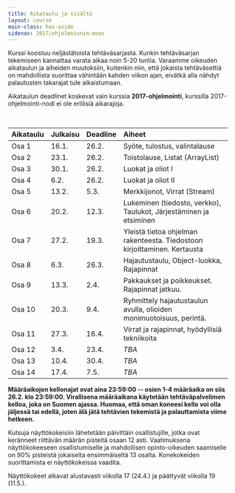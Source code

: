 ```yaml
---
title: Aikataulu ja sisältö
layout: course
main-class: has-aside
sidenav: 2017/ohjelmoinnin-mooc
---
```


Kurssi koostuu neljästätoista tehtäväsarjasta.
Kunkin tehtäväsarjan tekemiseen kannattaa varata aikaa noin 5-20 tuntia.
Varaamme oikeuden aikataulun ja aiheiden muutoksiin, kuitenkin niin, että jokaista tehtäväsettiä on mahdollista suorittaa vähintään kahden viikon ajan, eivätkä alla nähdyt palautusten takarajat tule aikaistumaan.

Aikataulun deadlinet koskevat vain kurssia **2017-ohjelmointi**, kurssilla 2017-ohjelmointi-nodl ei ole erillisiä aikarajoja.
 
&nbsp;

Aikataulu   | Julkaisu  | Deadline  | Aiheet
:---------  |:--------- |:--------  |:-------
Osa 1    | 16.1.     | 26.2.     |  Syöte, tulostus, valintalause
Osa 2    | 23.1.     | 26.2.     |  Toistolause, Listat (ArrayList)
Osa 3    | 30.1.     | 26.2.     |  Luokat ja oliot I
Osa 4    | 6.2.      | 26.2.     |  Luokat ja oliot II
Osa 5    | 13.2.     | 5.3.      |  Merkkijonot, Virrat (Stream)
Osa 6    | 20.2.     | 12.3.     |  Lukeminen (tiedosto, verkko), Taulukot, Järjestäminen ja etsiminen
Osa 7    | 27.2.     | 19.3.     |  Yleistä tietoa ohjelman rakenteesta. Tiedostoon kirjoittaminen. Kertausta
Osa 8    | 6.3.      | 26.3.     |  Hajautustaulu, Object-luokka, Rajapinnat
Osa 9    | 13.3.     | 2.4.      |  Pakkaukset ja poikkeukset. Rajapinnat jatkuu.
Osa 10   | 20.3.     | 9.4.      |  Ryhmittely hajautustaulun avulla, olioiden monimuotoisuus, perintä.
Osa 11   | 27.3.     | 16.4.     |  Virrat ja rajapinnat, hyödyllisiä tekniikoita
Osa 12   | 3.4.      | 23.4.     |  *TBA*
Osa 13   | 10.4.     | 30.4.     |  *TBA*
Osa 14   | 17.4.     | 7.5.      |  *TBA*

**Määräaikojen kellonajat ovat aina 23:59:00 -- osien 1-4 määräaika on siis 26.2. klo 23:59:00. Virallisena määräaikana käytetään tehtäväpalvelimen kelloa, joka on Suomen ajassa. Huomaa, että oman koneesi kello voi olla jäljessä tai edellä, joten älä jätä tehtävien tekemistä ja palauttamista viime hetkeen.**

Kutsuja näyttökokeisiin lähetetään päivittäin osallistujille, jotka ovat keränneet riittävän määrän pisteitä osaan 12 asti. Vaatimuksena näyttökokeeseen osallistumiselle ja mahdollisen opinto-oikeuden saamiselle on 90% pisteistä jokaiselta ensimmäiseltä 13 osalta. Konekokeiden suorittamista ei näyttökokeissa vaadita.

Näyttökokeet alkavat alustavasti viikolla 17 (24.4.) ja päättyvät viikolla 19 (11.5.).
